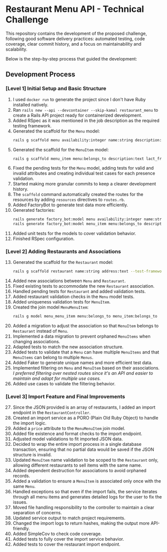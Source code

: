 # Restaurant Menu API - Technical Challenge

This repository contains the development of the proposed challenge, following good software delivery practices: automated testing, code coverage, clear commit history, and a focus on maintainability and scalability.

Below is the step-by-step process that guided the development:

## Development Process

### [Level 1] Initial Setup and Basic Structure

1. I used `docker run` to generate the project since I don't have Ruby installed natively.
2. Ran `rails new --api --devcontainer --skip-kamal restaurant_menu` to create a Rails API project ready for containerized development.
3. Added RSpec as it was mentioned in the job description as the required testing framework.
4. Generated the scaffold for the `Menu` model:
   ```bash
   rails g scaffold menu availability:integer name:string description:text signed_chef:string day_period:integer --test-framework rspec --api
   ```
5. Generated the scaffold for the `MenuItem` model:
   ```bash
   rails g scaffold menu_item menu:belongs_to description:text lact_free:boolean gluten_free:boolean name:string --test-framework rspec --api
   ```
6. Fixed the pending tests for the `Menu` model, adding tests for valid and invalid attributes and creating individual test cases for each presence validation.
7. Started making more granular commits to keep a clearer development history.
8. The `scaffold` command automatically created the routes for the resources by adding `resources` directives to `routes.rb`.
9. Added FactoryBot to generate test data more efficiently.
10. Generated factories:
    ```bash
    rails generate factory_bot:model menu availability:integer name:string description:text signed_chef:string day_period:integer
    rails generate factory_bot:model menu_item menu:belongs_to description:text lact_free:boolean gluten_free:boolean name:string
    ```
11. Added unit tests for the models to cover validation behavior.
12. Finished RSpec configuration.

### [Level 2] Adding Restaurants and Associations

13. Generated the scaffold for the `Restaurant` model:
    ```bash
    rails g scaffold restaurant name:string address:text --test-framework rspec --api
    ```
14. Added new associations between `Menu` and `Restaurant`.
15. Fixed existing tests to accommodate the new `Restaurant` association.
16. Handled pending tests for `Restaurant` and added validation tests.
17. Added restaurant validation checks in the `Menu` model tests.
18. Added uniqueness validation tests for `MenuItem`.
19. Created the join model `MenuMenuItem`:
    ```bash
    rails g model menu_menu_item menu:belongs_to menu_item:belongs_to
    ```
20. Added a migration to adjust the association so that `MenuItem` belongs to `Restaurant` instead of `Menu`.
21. Implemented a data migration to prevent orphaned `MenuItems` when changing associations.
22. Adapted tests to match the new association structure.
23. Added tests to validate that a `Menu` can have multiple `MenuItems` and that `MenuItems` can belong to multiple `Menus`.
24. Added Faker to generate unique names and more efficient test data.
25. Implemented filtering on `Menu` and `MenuItem` based on their associations.  
    _I preferred filtering over nested routes since it's an API and easier to maintain and adapt for multiple use cases._
26. Added use cases to validate the filtering behavior.

### [Level 3] Import Feature and Final Improvements

27. Since the JSON provided is an array of restaurants, I added an import endpoint in the `RestaurantController`.
28. Created an import service as a PORO (Plain Old Ruby Object) to handle the import logic.
29. Added a `price` attribute to the `MenuMenuItem` join model.
30. Added file existence and format checks to the import endpoint.
31. Adjusted model validations to fit imported JSON data.
32. Decided to wrap the entire import process in a single database transaction, ensuring that no partial data would be saved if the JSON structure is invalid.
33. Updated `MenuItem` name validation to be scoped to the `Restaurant` only, allowing different restaurants to sell items with the same name.
34. Added dependent destruction for associations to avoid orphaned records.
35. Added a validation to ensure a `MenuItem` is associated only once with the same `Menu`.
36. Handled exceptions so that even if the import fails, the service iterates through all menu items and generates detailed logs for the user to fix the issues.
37. Moved file handling responsibility to the controller to maintain a clear separation of concerns.
38. Updated service output to match project requirements.
39. Changed the import logs to return hashes, making the output more API-friendly.
40. Added SimpleCov to check code coverage.
41. Added tests to fully cover the import service behavior.
42. Added tests to cover the restaurant import endpoint.

